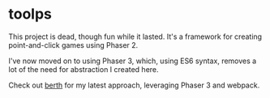 # toolps

This project is dead, though fun while it lasted. It's a framework for creating point-and-click games using Phaser 2.

I've now moved on to using Phaser 3, which, using ES6 syntax, removes a lot of the need for abstraction I created here.

Check out [berth](https://github.com/coleman-benjamin/berth) for my latest approach, leveraging Phaser 3 and webpack.
